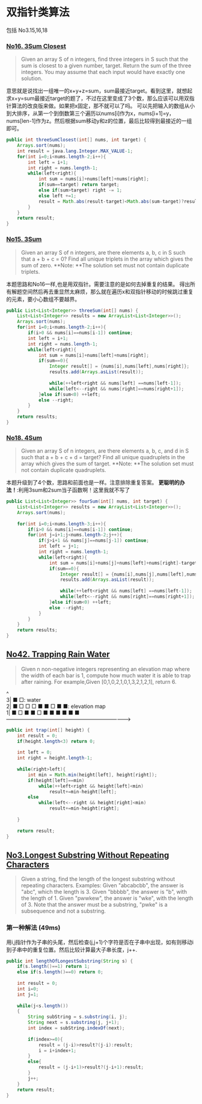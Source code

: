 # 双指针类算法

包括 No3.15,16,18

### [No16. 3Sum Closest](https://leetcode.com/problems/3sum-closest/)
>Given an array S of n integers, find three integers in S such that the sum is closest to a given number, target. Return the sum of the three integers. You may assume that each input would have exactly one solution.

意思就是说找出一组唯一的x+y+z=sum，sum最接近target。看到这里，就想起求x+y=sum最接近target的题了，不过在这里变成了3个数，那么应该可以用双指针算法的改良版来做。如果把x固定，那不就可以了吗。
可以先把输入的数组从小到大排序，从第一个到倒数第三个遍历以nums[i]作为x，nums[i+1]=y，nums[len-1]作为z。然后根据sum移动y和z的位置，最后比较得到最接近的一组即可。
```java
public int threeSumClosest(int[] nums, int target) {
    Arrays.sort(nums);
    int result = java.lang.Integer.MAX_VALUE-1;
    for(int i=0;i<nums.length-2;i++){
    	int left = i+1;
    	int right = nums.length-1;
    	while(left<right){
    		int sum = nums[i]+nums[left]+nums[right];
    		if(sum==target) return target;
    		else if(sum>target) right -= 1;
    		else left +=1;
    		result = Math.abs(result-target)<Math.abs(sum-target)?result:sum;
    	}
    }
	return result;
}
```

### [No15. 3Sum](https://leetcode.com/problems/3sum/)
>Given an array S of n integers, are there elements a, b, c in S such that a + b + c = 0? Find all unique triplets in the array which gives the sum of zero.
**Note: **The solution set must not contain duplicate triplets.

本题思路和No16一样,也是用双指针。需要注意的是如何去掉重复的结果。
得出所有解题空间然后再去重显然太麻烦，那么就在遍历x和双指针移动的时候跳过重复的元素，要小心数组不要越界。
```java
public List<List<Integer>> threeSum(int[] nums) {
    List<List<Integer>> results = new ArrayList<List<Integer>>();        
    Arrays.sort(nums);
    for(int i=0;i<nums.length-2;i++){
    	if(i>0 && nums[i]==nums[i-1]) continue;
    	int left = i+1;
    	int right = nums.length-1;
    	while(left<right){
    		int sum = nums[i]+nums[left]+nums[right];
    		if(sum==0){
    			Integer result[] = {nums[i],nums[left],nums[right]};
    			results.add(Arrays.asList(result));
    			
    			while(++left<right && nums[left] ==nums[left-1]);
    			while(left<--right && nums[right]==nums[right+1]);        			
    		}else if(sum<0) ++left;
    		else --right;
    	}        	
    }        
    return results;
}
```
### [No18. 4Sum](https://leetcode.com/problems/4sum/)
>Given an array S of n integers, are there elements a, b, c, and d in S such that a + b + c + d = target? Find all unique quadruplets in the array which gives the sum of target.
**Note: **The solution set must not contain duplicate quadruplets. 

本题升级到了4个数，思路和前面也是一样。注意排除重复答案。
**更聪明的办法！**:利用3sum和2sum当子函数啊！这里我就不写了
```java
public List<List<Integer>> fourSum(int[] nums, int target) {
	List<List<Integer>> results = new ArrayList<List<Integer>>();  
	Arrays.sort(nums);
	
	for(int i=0;i<nums.length-3;i++){
		if(i>0 && nums[i]==nums[i-1]) continue;
		for(int j=i+1;j<nums.length-2;j++){
			if(j>i+1 && nums[j]==nums[j-1]) continue;
			int left = j+1;
			int right = nums.length-1;
			while(left<right){
				int sum = nums[i]+nums[j]+nums[left]+nums[right]-target;
				if(sum==0){
        			Integer result[] = {nums[i],nums[j],nums[left],nums[right]};
        			results.add(Arrays.asList(result));
        			
        			while(++left<right && nums[left] ==nums[left-1]);
        			while(left<--right && nums[right]==nums[right+1]);        			
        		}else if(sum<0) ++left;
        		else --right;
			}
		}
	}		
	return results;
}
```

## [No42. Trapping Rain Water](https://leetcode.com/problems/trapping-rain-water/)
> Given n non-negative integers representing an elevation map where the width of each bar is 1, compute how much water it is able to trap after raining.
For example,Given [0,1,0,2,1,0,1,3,2,1,2,1], return 6. 

 ^ <br/>
3|              ■           □: water <br/>
2|      ■ □ □ □ ■ ■ □ ■     ■: elevation map <br/>
1|  ■ □ ■ ■ □ ■ ■ ■ ■ ■ ■<br/>
  ————————————————————————>

```java
public int trap(int[] height) {
    int result = 0;
    if(height.length<3) return 0;
    
    int left = 0;
    int right = height.length-1;        
    
    while(right>left){
    	int min = Math.min(height[left], height[right]);
    	if(height[left]==min)
    		while(++left<right && height[left]<min)
    			result+=min-height[left];
    	else
    		while(left<--right && height[right]<min)
    			result+=min-height[right];
    	        	
    }
    
    return result;
}
```

## [No3.Longest Substring Without Repeating Characters](https://leetcode.com/problems/longest-substring-without-repeating-characters/)
>Given a string, find the length of the longest substring without repeating characters.
Examples:
Given "abcabcbb", the answer is "abc", which the length is 3.
Given "bbbbb", the answer is "b", with the length of 1.
Given "pwwkew", the answer is "wke", with the length of 3. Note that the answer must be a substring, "pwke" is a subsequence and not a substring.

### 第一种解法 (49ms)
用i,j指针作为子串的头尾，然后检查(j,j+1)个字符是否在子串中出现，如有则移动i到子串中的重复位置。然后比较计算最大子串长度，j++.
```java
public int lengthOfLongestSubstring(String s) {
    if(s.length()==1) return 1;
    else if(s.length()==0) return 0;
    
    int result = 0;
	int i=0;
	int j=1;
	
	while(j<s.length())
	{
		String subString = s.substring(i, j);
		String next = s.substring(j, j+1);
		int index = subString.indexOf(next);
		
		if(index>=0){	
			result = (j-i)>result?(j-i):result;
			i = i+index+1;
		}
		else{
			result = (j-i+1)>result?(j-i+1):result;
		}
		j++;	
	}
	return result;
}
```
